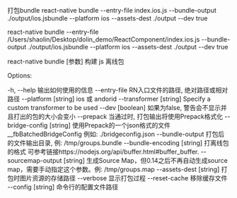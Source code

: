 打包bundle
react-native bundle --entry-file index.ios.js --bundle-output ./output/ios.jsbundle --platform ios --assets-dest ./output --dev true

react-native bundle --entry-file /Users/shaolin/Desktop/dolin_demo/ReactComponent/index.ios.js --bundle-output ./output/ios.jsbundle --platform ios --assets-dest ./output --dev true




react-native bundle [参数]
构建 js 离线包 

Options:

-h, --help                   输出如何使用的信息
--entry-file <path>          RN入口文件的路径, 绝对路径或相对路径
--platform [string]          ios 或 andorid
--transformer [string]       Specify a custom transformer to be used
--dev [boolean]              如果为false, 警告会不显示并且打出的包的大小会变小
--prepack                    当通过时, 打包输出将使用Prepack格式化
--bridge-config [string]     使用Prepack的一个json格式的文件__fbBatchedBridgeConfig 例如: ./bridgeconfig.json
--bundle-output <string>     打包后的文件输出目录, 例: /tmp/groups.bundle
--bundle-encoding [string]   打离线包的格式 可参考链接https://nodejs.org/api/buffer.html#buffer_buffer.
--sourcemap-output [string]  生成Source Map，但0.14之后不再自动生成source map，需要手动指定这个参数。例: /tmp/groups.map
--assets-dest [string]       打包时图片资源的存储路径
--verbose                    显示打包过程
--reset-cache                移除缓存文件
--config [string]            命令行的配置文件路径
